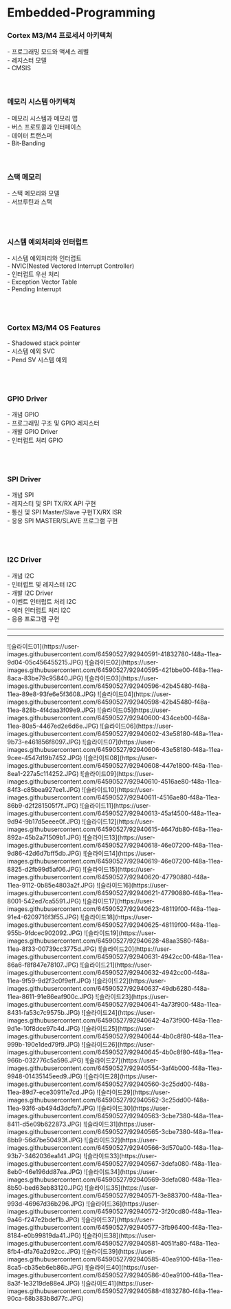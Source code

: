 # Embedded-Programming



 <h3>Cortex M3/M4 프로세서 아키텍쳐</h3>
  - 프로그래밍 모드와 액세스 레벨<br/>
  - 레지스터 모델 <br/>
  - CMSIS <br/>
  <br/><br/>
  
  
  
  
  
 <h3>메모리 시스템 아키텍쳐</h3>
  - 메모리 시스템과 메모리 맵 <br/>
  - 버스 프로토콜과 인터페이스 <br/>
  - 데이터 트랜스퍼 <br/>
  - Bit-Banding<br/>
<br/><br/>
  
  
  
  
  
 <h3>스택 메모리 </h3>
  - 스택 메모리와 모델 <br/>
  - 서브루틴과 스택 <br/>
  
  <br/><br/>
  
  
  
  
<h3>시스템 예외처리와 인터럽트</h3>
  - 시스템 예외처리와 인터럽트 <br/>
  - NVIC(Nested Vectored Interrupt Controller) <br/>
  - 인터럽트 우선 처리<br/>
  - Exception Vector Table <br/>
  - Pending Interrupt <br/>
  
  <br/><br/>
  
  
  
  
 <h3>Cortex M3/M4 OS Features</h3>
  - Shadowed stack pointer <br/>
  - 시스템 예외 SVC <br/>
  - Pend SV 시스템 예외 <br/>

<br/><br/>




 <h3>GPIO Driver </h3>
  - 개념 GPIO <br/>
  - 프로그래밍 구조 및 GPIO 레지스터 <br/>
  - 개발 GPIO Driver <br/>
  - 인터럽트 처리 GPIO<br/>

<br/><br/>




 <h3>SPI Driver </h3>
  - 개념 SPI <br/>
  - 레지스터 및 SPI TX/RX API 구현 <br/>
  - 통신 및 SPI Master/Slave 구현TX/RX ISR <br/>
  - 응용 SPI MASTER/SLAVE 프로그램 구현 <br/>


<br/><br/>



 <h3>I2C Driver</h3> 
  - 개념 I2C <br/>
  - 인터럽트 및 레지스터 I2C  <br/>
  - 개발 I2C Driver <br/>
  - 이벤트 인터럽트 처리 I2C <br/>
  - 에러 인터럽트 처리 I2C <br/>
  - 응용 프로그램 구현 <br/>


<hr/><hr/>
![슬라이드01](https://user-images.githubusercontent.com/64590527/92940591-41832780-f48a-11ea-9d04-05c456455215.JPG)
![슬라이드02](https://user-images.githubusercontent.com/64590527/92940595-421bbe00-f48a-11ea-8aca-83be79c95840.JPG)
![슬라이드03](https://user-images.githubusercontent.com/64590527/92940596-42b45480-f48a-11ea-89e8-93fe6e5f3608.JPG)
![슬라이드04](https://user-images.githubusercontent.com/64590527/92940598-42b45480-f48a-11ea-828b-4f4daa3f09e9.JPG)
![슬라이드05](https://user-images.githubusercontent.com/64590527/92940600-434ceb00-f48a-11ea-80a5-4467ed2e6d6e.JPG)
![슬라이드06](https://user-images.githubusercontent.com/64590527/92940602-43e58180-f48a-11ea-9b73-e461856f8097.JPG)
![슬라이드07](https://user-images.githubusercontent.com/64590527/92940606-43e58180-f48a-11ea-9cee-4547d19b7452.JPG)
![슬라이드08](https://user-images.githubusercontent.com/64590527/92940608-447e1800-f48a-11ea-8ea1-227a5c114252.JPG)
![슬라이드09](https://user-images.githubusercontent.com/64590527/92940610-4516ae80-f48a-11ea-84f3-c85bea927ee1.JPG)
![슬라이드10](https://user-images.githubusercontent.com/64590527/92940611-4516ae80-f48a-11ea-86b9-d2f281505f7f.JPG)
![슬라이드11](https://user-images.githubusercontent.com/64590527/92940613-45af4500-f48a-11ea-9d94-9b17d5eeee0f.JPG)
![슬라이드12](https://user-images.githubusercontent.com/64590527/92940615-4647db80-f48a-11ea-892a-45b2a71509b1.JPG)
![슬라이드13](https://user-images.githubusercontent.com/64590527/92940618-46e07200-f48a-11ea-9d86-42d6d7bff5db.JPG)
![슬라이드14](https://user-images.githubusercontent.com/64590527/92940619-46e07200-f48a-11ea-8825-d2fb99d5af06.JPG)
![슬라이드15](https://user-images.githubusercontent.com/64590527/92940620-47790880-f48a-11ea-9112-0b85e4803a2f.JPG)
![슬라이드16](https://user-images.githubusercontent.com/64590527/92940621-47790880-f48a-11ea-8001-542ed7ca5591.JPG)
![슬라이드17](https://user-images.githubusercontent.com/64590527/92940623-48119f00-f48a-11ea-91e4-6209716f3f55.JPG)
![슬라이드18](https://user-images.githubusercontent.com/64590527/92940625-48119f00-f48a-11ea-955b-9fdcec902092.JPG)
![슬라이드19](https://user-images.githubusercontent.com/64590527/92940628-48aa3580-f48a-11ea-8f33-00739cc3775d.JPG)
![슬라이드20](https://user-images.githubusercontent.com/64590527/92940631-4942cc00-f48a-11ea-86a6-f8f847e78107.JPG)
![슬라이드21](https://user-images.githubusercontent.com/64590527/92940632-4942cc00-f48a-11ea-9f59-9d2f3c0f9eff.JPG)
![슬라이드22](https://user-images.githubusercontent.com/64590527/92940637-49db6280-f48a-11ea-8611-91e86eaf900c.JPG)
![슬라이드23](https://user-images.githubusercontent.com/64590527/92940641-4a73f900-f48a-11ea-8431-fa53c7c9575b.JPG)
![슬라이드24](https://user-images.githubusercontent.com/64590527/92940642-4a73f900-f48a-11ea-9d1e-10f8dce97b4d.JPG)
![슬라이드25](https://user-images.githubusercontent.com/64590527/92940644-4b0c8f80-f48a-11ea-999b-190e1ded79f9.JPG)
![슬라이드26](https://user-images.githubusercontent.com/64590527/92940645-4b0c8f80-f48a-11ea-966b-032776c5a596.JPG)
![슬라이드27](https://user-images.githubusercontent.com/64590527/92940554-3af4b000-f48a-11ea-9948-01435145eed9.JPG)
![슬라이드28](https://user-images.githubusercontent.com/64590527/92940560-3c25dd00-f48a-11ea-89d7-ece30911e7cd.JPG)
![슬라이드29](https://user-images.githubusercontent.com/64590527/92940562-3c25dd00-f48a-11ea-93f6-ab494d3dcfb7.JPG)
![슬라이드30](https://user-images.githubusercontent.com/64590527/92940563-3cbe7380-f48a-11ea-8411-d5e09b622873.JPG)
![슬라이드31](https://user-images.githubusercontent.com/64590527/92940565-3cbe7380-f48a-11ea-8bb9-56d7be50493f.JPG)
![슬라이드32](https://user-images.githubusercontent.com/64590527/92940566-3d570a00-f48a-11ea-93b7-3462036ea141.JPG)
![슬라이드33](https://user-images.githubusercontent.com/64590527/92940567-3defa080-f48a-11ea-8eb0-46e196dd87ea.JPG)
![슬라이드34](https://user-images.githubusercontent.com/64590527/92940569-3defa080-f48a-11ea-8b50-bed63eb83120.JPG)
![슬라이드35](https://user-images.githubusercontent.com/64590527/92940571-3e883700-f48a-11ea-993d-46967d36b296.JPG)
![슬라이드36](https://user-images.githubusercontent.com/64590527/92940572-3f20cd80-f48a-11ea-9a46-f247e2bdef1b.JPG)
![슬라이드37](https://user-images.githubusercontent.com/64590527/92940577-3fb96400-f48a-11ea-8184-e0b99819da41.JPG)
![슬라이드38](https://user-images.githubusercontent.com/64590527/92940581-4051fa80-f48a-11ea-8fb4-dfa76a2d92cc.JPG)
![슬라이드39](https://user-images.githubusercontent.com/64590527/92940585-40ea9100-f48a-11ea-8ca5-cb35eb6eb86b.JPG)
![슬라이드40](https://user-images.githubusercontent.com/64590527/92940586-40ea9100-f48a-11ea-8a3f-1e3219de88e4.JPG)
![슬라이드41](https://user-images.githubusercontent.com/64590527/92940588-41832780-f48a-11ea-90ca-68b383b8d77c.JPG)


